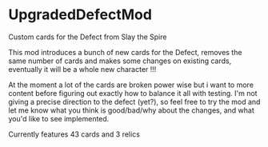 # UpgradedDefectMod
Custom cards for the Defect from Slay the Spire

This mod introduces a bunch of new cards for the Defect, removes the same number of cards and makes some changes on existing cards, eventually it will be a whole new character !!!

At the moment a lot of the cards are broken power wise but i want to more content before figuring out exactly how to balance it all with testing. I'm not giving a precise direction to the defect (yet?), so feel free to try the mod and let me know what you think is good/bad/why about the changes, and what you'd like to see implemented.

Currently features 43 cards and 3 relics

